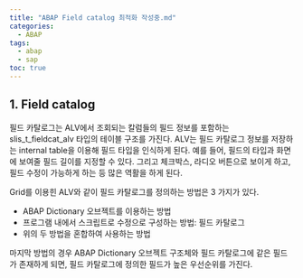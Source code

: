 ```yaml
---
title: "ABAP Field catalog 최적화 작성중.md"
categories: 
  - ABAP
tags:
  - abap
  - sap
toc: true
---
```


## 1. Field catalog

필드 카탈로그는 ALV에서 조회되는 칼럼들의 필드 정보를 포함하는 slis_t_fieldcat_alv 타입의 테이블 구조를 가진다. ALV는 필드 카탈로그 정보를 저장하는 internal table을 이용해 필드 타입을 인식하게 된다. 예를 들어, 필드의 타입과 화면에 보여줄 필드 길이를 지정할 수 있다. 그리고 체크박스, 라디오 버튼으로 보이게 하고, 필드 수정이 가능하게 하는 등 많은 역활을 하게 된다.

Grid를 이용힌 ALV와 같이 필드 카탈로그를 정의하는 방법은 3 가지가 있다. 

- ABAP Dictionary 오브젝트를 이용하는 방법
- 프로그램 내에서 스크립트로 수정으로 구성하는 방법: 필드 카탈로그
- 위의 두 방법을 혼합하여 사용하는 방법

마지막 방법의 경우 ABAP Dictionary 오브젝트 구조체와 필드 카탈로그에 같은 필드가 존재하게 되면, 필드 카탈로그에 정의한 필드가 높은 우선순위를 가진다.
